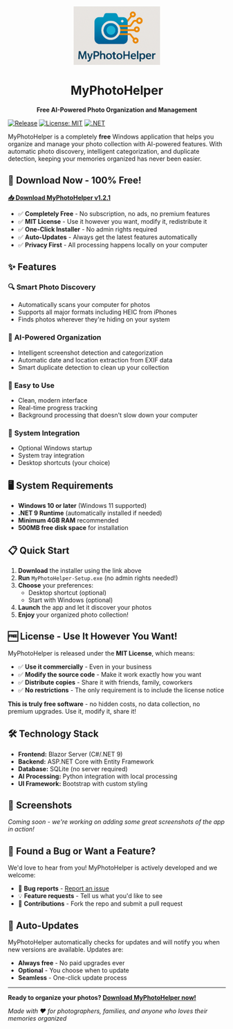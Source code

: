 <div align="center">
  <img src="src/MyPhotoHelper/Images/MyPhotoHelper Logo.png" alt="MyPhotoHelper Logo" width="200">
  
  # MyPhotoHelper
  
  **Free AI-Powered Photo Organization and Management**
</div>

[![Release](https://img.shields.io/github/v/release/thefrederiksen/MyPhotoHelper)](https://github.com/thefrederiksen/MyPhotoHelper/releases/latest)
[![License: MIT](https://img.shields.io/badge/License-MIT-yellow.svg)](https://opensource.org/licenses/MIT)
[![.NET](https://img.shields.io/badge/.NET-9.0-purple.svg)](https://dotnet.microsoft.com/download/dotnet/9.0)

MyPhotoHelper is a completely **free** Windows application that helps you organize and manage your photo collection with AI-powered features. With automatic photo discovery, intelligent categorization, and duplicate detection, keeping your memories organized has never been easier.

## 🚀 Download Now - 100% Free!

**[📥 Download MyPhotoHelper v1.2.1](https://github.com/thefrederiksen/MyPhotoHelper/releases/latest/download/MyPhotoHelper-Setup.exe)**

- ✅ **Completely Free** - No subscription, no ads, no premium features
- ✅ **MIT License** - Use it however you want, modify it, redistribute it
- ✅ **One-Click Installer** - No admin rights required
- ✅ **Auto-Updates** - Always get the latest features automatically
- ✅ **Privacy First** - All processing happens locally on your computer

## ✨ Features

### 🔍 **Smart Photo Discovery**
- Automatically scans your computer for photos
- Supports all major formats including HEIC from iPhones
- Finds photos wherever they're hiding on your system

### 🧠 **AI-Powered Organization**
- Intelligent screenshot detection and categorization
- Automatic date and location extraction from EXIF data
- Smart duplicate detection to clean up your collection

### 📱 **Easy to Use**
- Clean, modern interface
- Real-time progress tracking
- Background processing that doesn't slow down your computer

### 🔧 **System Integration**
- Optional Windows startup
- System tray integration
- Desktop shortcuts (your choice)

## 🖥️ System Requirements

- **Windows 10 or later** (Windows 11 supported)
- **.NET 9 Runtime** (automatically installed if needed)
- **Minimum 4GB RAM** recommended
- **500MB free disk space** for installation

## 📋 Quick Start

1. **Download** the installer using the link above
2. **Run** `MyPhotoHelper-Setup.exe` (no admin rights needed!)
3. **Choose** your preferences:
   - Desktop shortcut (optional)
   - Start with Windows (optional)
4. **Launch** the app and let it discover your photos
5. **Enjoy** your organized photo collection!

## 🆓 License - Use It However You Want!

MyPhotoHelper is released under the **MIT License**, which means:

- ✅ **Use it commercially** - Even in your business
- ✅ **Modify the source code** - Make it work exactly how you want
- ✅ **Distribute copies** - Share it with friends, family, coworkers
- ✅ **No restrictions** - The only requirement is to include the license notice

**This is truly free software** - no hidden costs, no data collection, no premium upgrades. Use it, modify it, share it!

## 🛠️ Technology Stack

- **Frontend:** Blazor Server (C#/.NET 9)
- **Backend:** ASP.NET Core with Entity Framework
- **Database:** SQLite (no server required)
- **AI Processing:** Python integration with local processing
- **UI Framework:** Bootstrap with custom styling

## 📸 Screenshots

*Coming soon - we're working on adding some great screenshots of the app in action!*

## 🐛 Found a Bug or Want a Feature?

We'd love to hear from you! MyPhotoHelper is actively developed and we welcome:

- 🐛 **Bug reports** - [Report an issue](https://github.com/thefrederiksen/MyPhotoHelper/issues)
- 💡 **Feature requests** - Tell us what you'd like to see
- 🤝 **Contributions** - Fork the repo and submit a pull request

## 🔄 Auto-Updates

MyPhotoHelper automatically checks for updates and will notify you when new versions are available. Updates are:
- **Always free** - No paid upgrades ever
- **Optional** - You choose when to update
- **Seamless** - One-click update process

---

**Ready to organize your photos? [Download MyPhotoHelper now!](https://github.com/thefrederiksen/MyPhotoHelper/releases/latest/download/MyPhotoHelper-Setup.exe)**

*Made with ❤️ for photographers, families, and anyone who loves their memories organized*